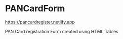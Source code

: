 # PANCardForm

https://pancardregister.netlify.app


PAN Card registration Form created using HTML Tables
